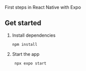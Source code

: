 First steps in React Native with Expo

## Get started

1. Install dependencies

   ```bash
   npm install
   ```

2. Start the app

   ```bash
    npx expo start
   ```
